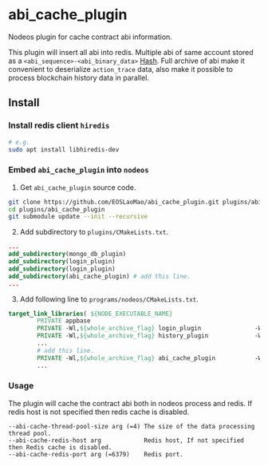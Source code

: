 # abi_cache_plugin

Nodeos plugin for cache contract abi information.

This plugin will insert all abi into redis. Multiple abi of same account stored as a `<abi_sequence>-<abi_binary_data>` [Hash](https://redislabs.com/ebook/part-1-getting-started/chapter-1-getting-to-know-redis/1-2-what-redis-data-structures-look-like/1-2-4-hashes-in-redis/). Full archive of abi make it convenient to deserialize `action_trace` data, also make it possible to process blockchain history data in parallel.

## Install

### Install redis client `hiredis`

```bash
# e.g.
sudo apt install libhiredis-dev
```

### Embed `abi_cache_plugin` into `nodeos`

1. Get `abi_cache_plugin` source code.

```bash
git clone https://github.com/EOSLaoMao/abi_cache_plugin.git plugins/abi_cache_plugin
cd plugins/abi_cache_plugin
git submodule update --init --recursive
```

2. Add subdirectory to `plugins/CMakeLists.txt`.

```cmake
...
add_subdirectory(mongo_db_plugin)
add_subdirectory(login_plugin)
add_subdirectory(login_plugin)
add_subdirectory(abi_cache_plugin) # add this line.
...
```

3. Add following line to `programs/nodeos/CMakeLists.txt`.

```cmake
target_link_libraries( ${NODE_EXECUTABLE_NAME}
        PRIVATE appbase
        PRIVATE -Wl,${whole_archive_flag} login_plugin               -Wl,${no_whole_archive_flag}
        PRIVATE -Wl,${whole_archive_flag} history_plugin             -Wl,${no_whole_archive_flag}
        ...
        # add this line.
        PRIVATE -Wl,${whole_archive_flag} abi_cache_plugin           -Wl,${no_whole_archive_flag}
        ...
```

### Usage

The plugin will cache the contract abi both in nodeos process and redis. If redis host is not specified then redis cache is disabled.

```text
--abi-cache-thread-pool-size arg (=4) The size of the data processing thread pool.
--abi-cache-redis-host arg            Redis host, If not specified then Redis cache is disabled.
--abi-cache-redis-port arg (=6379)    Redis port.
```
